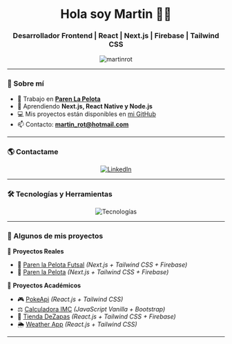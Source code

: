 <h1 align="center">Hola soy Martin 👋🚀</h1>
<h3 align="center">Desarrollador Frontend | React | Next.js | Firebase | Tailwind CSS</h3>

<p align="center">
  <img src="https://komarev.com/ghpvc/?username=martinrot&label=Profile%20views&color=0e75b6&style=flat" alt="martinrot" />
</p>

---

### 📌 Sobre mí
- 🔭 Trabajo en **[Paren La Pelota](http://www.parenlapelotafutsal.com.ar)**
- 🌱 Aprendiendo **Next.js, React Native y Node.js**
- 💻 Mis proyectos están disponibles en [mi GitHub](https://github.com/MartinRot/)
- 📫 Contacto: **martin_rot@hotmail.com**

---

### 🌎 Contactame
<p align="center">
  <a href="https://linkedin.com/in/martin-rotelli" target="_blank">
    <img src="https://img.shields.io/badge/LinkedIn-0A66C2?style=for-the-badge&logo=linkedin&logoColor=white" alt="LinkedIn" />
  </a>
</p>

---

### 🛠️ Tecnologías y Herramientas  
<p align="center">
  <img src="https://skillicons.dev/icons?i=html,css,js,react,nextjs,tailwind,redux,firebase,git,github,linux,figma" alt="Tecnologías" />
</p>

---

### 🚀 Algunos de mis proyectos  
📌 **Proyectos Reales**  
- 🔗 [Paren la Pelota Futsal](http://www.parenlapelotafutsal.com.ar) _(Next.js + Tailwind CSS + Firebase)_  
- 🔗 [Paren la Pelota](http://www.parenlapelota.com.ar) _(Next.js + Tailwind CSS + Firebase)_  

📌 **Proyectos Académicos**  
- 🎮 [PokeApi](https://gregarious-medovik-37f771.netlify.app/) _(React.js + Tailwind CSS)_  
- ⚖️ [Calculadora IMC](https://martinrot.github.io/Calculadora-IMC/) _(JavaScript Vanilla + Bootstrap)_  
- 👟 [Tienda DeZapas](https://trusting-shockley-92f2ca.netlify.app/) _(React.js + Tailwind CSS + Firebase)_  
- 🌦️ [Weather App](https://taupe-salmiakki-7827bb.netlify.app/) _(React.js + Tailwind CSS)_  

---


